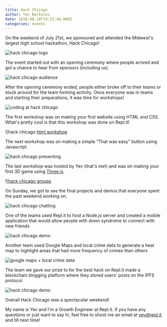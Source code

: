 ```yaml
---
title: Hack Chicago
author: Yev Barkalov
date: 2018-08-10T19:22:40.000Z
categories: events
---
```


On the weekend of July 21st, we sponsored and attended the Midwest's largest high school hackathon, Hack Chicago!

![hack chicago logo](https://blog.replit.com/images/blog/hackchicago/hackchicago.svg)

The event started out with an opening ceremony where people arrived and got a chance to hear from sponsors (including us).

![hack chicago audience](https://blog.replit.com/images/blog/hackchicago/people.jpg)

After the opening ceremony ended, people either broke off to their teams or stuck around for the team forming activity. Once everyone was in teams and starting their preparations, it was time for workshops!

![coding at hack chicago](https://blog.replit.com/images/blog/hackchicago/workshop.jpg)

The first workshop was on making your first website using HTML and CSS. What's pretty cool is that this workshop was done on Repl.it!

![hack chicago [html workshop](https://blog.replit.com/images/blog/hackchicago/replit.jpg)

The next workshop was on making a simple "That was easy" button using Javascript.

![hack chicago presenting](https://blog.replit.com/images/blog/hackchicago/some_workshop.jpg)

The last workshop was hosted by Yev (that's me!) and was on making your first 3D game using [Three.js](https://threejs.org/).

![[hack chicago groups](https://blog.replit.com/images/blog/hackchicago/moi.jpg)

On Sunday, we got to see the final projects and demos that everyone spent the past weekend working on.

![hack chicago chatting](https://blog.replit.com/images/blog/hackchicago/demos.jpg)

One of the teams used Repl.it to host a Node.js server and created a mobile application that would allow people with down syndrome to connect with new friends

![hack chicago demo](public/images/blog/hackchicago/app.jpg)

Another team used Google Maps and local crime data to generate a heat map to highlight areas that had more frequency of crimes than others

![google maps + local crime data](https://blog.replit.com/images/blog/hackchicago/map.jpg)

The team we gave our prize to for the best hack on Repl.it made a blockchain blogging platform where they stored users' posts on the IPFS protocol

![hack chicago demo](https://blog.replit.com/images/blog/hackchicago/block.jpg)

Overall Hack Chicago was a spectacular weekend!

My name is Yev and I'm a Growth Engineer at Repl.it. If you have any questions or just want to say hi, feel free to shoot me an email at [yev@repl.it](mailto:yev@repl.it) and till next time!
